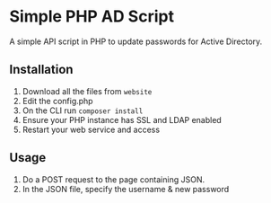 # Simple PHP AD Script
A simple API script in PHP to update passwords for Active Directory.

## Installation
1. Download all the files from `website`
2. Edit the config.php
3. On the CLI run `composer install`
4. Ensure your PHP instance has SSL and LDAP enabled
5. Restart your web service and access

## Usage
1. Do a POST request to the page containing JSON.
2. In the JSON file, specify the username & new password
